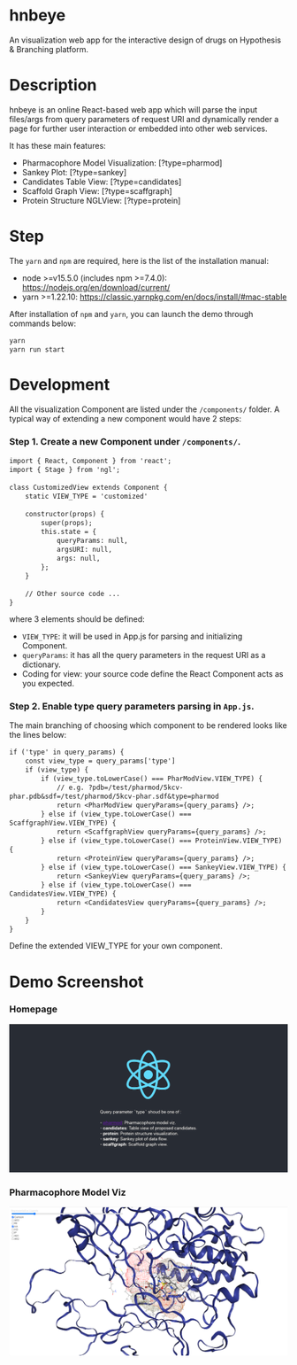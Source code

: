 # hnbeye
An visualization web app for the interactive design of drugs on Hypothesis &amp; Branching platform.

# Description
hnbeye is an online React-based web app which will parse the input files/args from query parameters of request URI and dynamically render a page for further user interaction or embedded into other web services.

It has these main features:
 - Pharmacophore Model Visualization: [?type=pharmod]
 - Sankey Plot: [?type=sankey]
 - Candidates Table View: [?type=candidates]
 - Scaffold Graph View: [?type=scaffgraph]
 - Protein Structure NGLView: [?type=protein]

# Step

The `yarn` and `npm` are required, here is the list of the installation manual:

 - node >=v15.5.0 (includes npm >=7.4.0): https://nodejs.org/en/download/current/
 - yarn >=1.22.10: https://classic.yarnpkg.com/en/docs/install/#mac-stable

After installation of `npm` and `yarn`, you can launch the demo through commands below:

```
yarn
yarn run start
```

# Development
All the visualization Component are listed under the `/components/` folder. A typical way of extending a new component would have 2 steps:

### Step 1. Create a new Component under `/components/`.

```
import { React, Component } from 'react';
import { Stage } from 'ngl';

class CustomizedView extends Component {
    static VIEW_TYPE = 'customized'

    constructor(props) {
        super(props);
        this.state = {
            queryParams: null,
            argsURI: null,
            args: null,
        };
    }

    // Other source code ...
}
```

where 3 elements should be defined:
- `VIEW_TYPE`: it will be used in App.js for parsing and initializing Component.
- `queryParams`: it has all the query parameters in the request URI as a dictionary.
- Coding for view: your source code define the React Component acts as you expected.

### Step 2. Enable type query parameters parsing in `App.js`.

The main branching of choosing which component to be rendered looks like the lines below:
```
if ('type' in query_params) {
    const view_type = query_params['type']
    if (view_type) {
        if (view_type.toLowerCase() === PharModView.VIEW_TYPE) {
            // e.g. ?pdb=/test/pharmod/5kcv-phar.pdb&sdf=/test/pharmod/5kcv-phar.sdf&type=pharmod
            return <PharModView queryParams={query_params} />;
        } else if (view_type.toLowerCase() === ScaffgraphView.VIEW_TYPE) {
            return <ScaffgraphView queryParams={query_params} />;
        } else if (view_type.toLowerCase() === ProteinView.VIEW_TYPE) {
            return <ProteinView queryParams={query_params} />;
        } else if (view_type.toLowerCase() === SankeyView.VIEW_TYPE) {
            return <SankeyView queryParams={query_params} />;
        } else if (view_type.toLowerCase() === CandidatesView.VIEW_TYPE) {
            return <CandidatesView queryParams={query_params} />;
        }
    }
}
```

Define the extended VIEW_TYPE for your own component.

# Demo Screenshot

### Homepage
![Homepage](doc/screenshots/homepage.png)

### Pharmacophore Model Viz
![Pharmacophore Model Viz](doc/screenshots/pharmod-view.png)